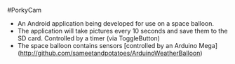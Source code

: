#PorkyCam

- An Android application being developed for use on a space balloon.
- The application will take pictures every 10 seconds and save them to the SD card. Controlled by a timer (via ToggleButton)
- The space balloon contains sensors [controlled by an Arduino Mega] (http://github.com/sameetandpotatoes/ArduinoWeatherBalloon)
